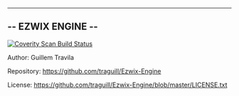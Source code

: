 ------------------
-- EZWIX ENGINE --
------------------

<a href="https://scan.coverity.com/projects/citmproject3-project3">
  <img alt="Coverity Scan Build Status"
       src="https://scan.coverity.com/projects/12298/badge.svg"/>
</a>

Author: Guillem Travila

Repository: https://github.com/traguill/Ezwix-Engine

License: https://github.com/traguill/Ezwix-Engine/blob/master/LICENSE.txt

